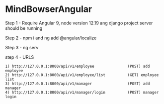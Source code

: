 # MindBowserAngular

Step 1 - Require Angular 9, node version 12.19 ang django project server should be running

Step 2 - npm i  and  ng add @angular/localize

Step 3 - ng serv

step 4 - URLS

    1) http://127.0.0.1:8000/api/v1/employee               (POST) add employee
    2) http://127.0.0.1:8000/api/v1/employee/list          (GET) employee list
    3) http://127.0.0.1:8000/api/v1/manager                (POST) add manager
    4) http://127.0.0.1:8000/api/v1/manager/login          (POST) manager login
